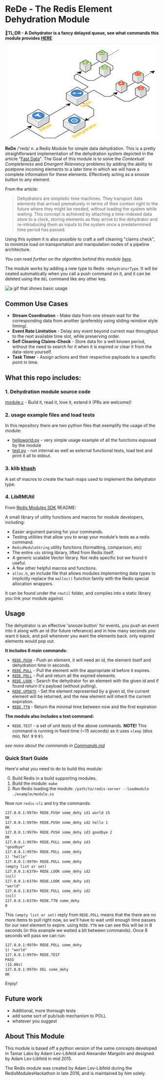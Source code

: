 # ReDe - The Redis Element Dehydration Module

:rocket:**TL;DR - A Dehydrator is a fancy delayed queue, see what commands this module provides [HERE](Commands.md)**

![a schematic view of the Filter-Split-Dehydrate architecture](FSD-scheme.png)

**ReDe** /'redɪ/ *n.* a Redis Module for simple data dehydration. This is a pretty straightforward implementation of the dehydration system depicted in the article "[Fast Data](https://goo.gl/DDFFPO)". The Goal of this module is to solve the *Contextual Completeness* and *Emergent Relevancy* problems by adding the ability to postpone incoming elements to a later time in which we will have a complete information for these elements. Effectively acting as a snooze button to any element.

From the article:
> Dehydrators are simplistic time machines. They transport data elements that arrived prematurely in terms of their context right to the future where they might be needed, without loading the system while waiting. This concept is achieved by attaching a time-indexed data store to a clock, storing elements as they arrive to the dehydrator and re-introducing them as inputs to the system once a predetermined time period has passed.

Using this system it is also possible to craft a self cleaning "claims check", to minimize load on transportation and manipulation nodes of a pipeline architecture.

*You can read further on the algorithm behind this module [here](Algorithm.md).*

The module works by adding a new type to Redis -`DehydratorType`. It will be ceated automatically when you call a push command on it, and it can be deleted using the `DEL` command like any other key.

![a gif that shows basic usage](redehy-basics.gif)

## Common Use Cases

* **Stream Coordination** -  Make data from one stream wait for the corresponding data from another (preferebly using sliding-window style timing).
* **Event Rate Limitation** - Delay any event beyond current max throughput to the next available time slot, while preserving order.
* **Self Cleaning Claims-Check** - Store data for a well known period, without the need to search for it when it is expired or clear it from the data-store yourself.
* **Task Timer** - Assign actions and their respective payloads to a specific point in time.

## What this repo includes:

### 1. Dehydration module source code

[module.c](module.c) - Build it, read it, love it, extend it (PRs are welcome)!

### 2. usage example files and load tests

In this repository there are two python files that exemplify the usage of the module:
* [helloworld.py](helloworld.py) - very simple usage example of all the functions exposed by the module
* [test.py](test.py) - run internal as well as external functional tests, load test and print it all to stdout.

### 3. klib [khash](khash.h)

A set of macros to create the hash maps used to implement the dehydrator type.

### 4. LibRMUtil

From [Redis Modules SDK](https://github.com/RedisLabs/RedisModulesSDK) README:

A small library of utility functions and macros for module developers, including:

* Easier argument parsing for your commands.
* Testing utilities that allow you to wrap your module's tests as a redis command.
* `RedisModuleString` utility functions (formatting, comparison, etc)
* The entire `sds` string library, lifted from Redis itself.
* A generic scalable Vector library. Not redis specific but we found it useful.
* A few other helpful macros and functions.
* `alloc.h`, an include file that allows modules implementing data types to implicitly replace the `malloc()` function family with the Redis special allocation wrappers.

It can be found under the `rmutil` folder, and compiles into a static library you link your module against.    

## Usage

The dehydrator is an effective 'snooze button' for events, you push an event into it along with an id (for future referance) and in how many seconds you want it back, and poll whenever you want the elements back. only expired elements would pop out.

**It includes 6 main commands:**

* [`REDE.PUSH`](Commands.md/#push) - Push an element, it will need an id, the element itself and dehydration time in seconds.
* [`REDE.PULL`](Commands.md/#pull) - Pull the element with the appropriate id before it expires.
* [`REDE.POLL`](Commands.md/#poll) - Pull and return all the expired elements.
* [`REDE.LOOK`](Commands.md/#look) - Search the dehydrator for an element with the given id and if found return it's payload (without pulling).
* [`REDE.UPDATE`](Commands.md/#update) - Set the element represented by a given id, the current element will be returned, and the new element will inherit the current expiration.
* [`REDE.TTN`](Commands.md/#ttn) - Return the minimal time between now and the first expiration

**The module also includes a test command:**
* `REDE.TEST`  - a set of unit tests of the above commands. **NOTE!** This command is running in fixed time (~15 seconds) as it uses `sleep` (dios mio, No! &#x271e;&#x271e;&#x271e;).

*see more about the commands in [Commands.md](Commands.md)*

### Quick Start Guide

Here's what you need to do to build this module:

0. Build Redis in a build supporting modules.
1. Build the module: `make`
3. Run Redis loading the module: `/path/to/redis-server --loadmodule ./example/module.so`

Now run `redis-cli` and try the commands:

```
127.0.0.1:9979> REDE.PUSH some_dehy id1 world 15
OK
127.0.0.1:9979> REDE.PUSH some_dehy id2 hello 1
OK
127.0.0.1:9979> REDE.PUSH some_dehy id3 goodbye 2
OK
127.0.0.1:9979> REDE.PULL some_dehy id3
"goodbye"
127.0.0.1:9979> REDE.POLL some_dehy
1) "hello"
127.0.0.1:9979> REDE.POLL some_dehy
(empty list or set)
127.0.0.1:6379> REDE.LOOK some_dehy id2
(nil)
127.0.0.1:6379> REDE.LOOK some_dehy id1
"world"
127.0.0.1:6379> REDE.PULL some_dehy id2
(nil)
127.0.0.1:6379> REDE.TTN some_dehy
8
```

This `(empty list or set)` reply from `REDE.POLL` means that the there are no more items to pull right now, so we'll have to wait until enough time passes for our next element to expire. using `REDE.TTN` we can see this will be in 8 seconds (in this example we waited a bit between commands). Once 8 seconds will pass we can run:

```
127.0.0.1:9979> REDE.POLL some_dehy
1) "world"
127.0.0.1:9979> REDE.TEST
PASS
(15.00s)
127.0.0.1:9979> DEL some_dehy
OK
```

Enjoy!


## Future work

* Additional, more thorough tests
* add some sort of pub/sub mechanism to POLL
* whatever you suggest

## About This Module

This module is based off a python version of the same concepts developed in Tamar Labs by Adam Lev-Libfeld and Alexander Margolin and designed by Adam Lev-Libfeld in mid 2015.

The Redis module was created by Adam Lev-Libfeld during the RedisModulesHackathon in late 2016, and is maintained by him solely.
